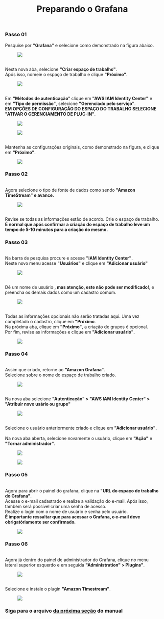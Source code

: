 <!DOCTYPE html>
<html lang="pt-BR">
<head>
<meta charset="UTF-8">
</head>
<body>
<header>
  <h1>Preparando o Grafana</h1>
</header>
<main>
  <section>
    <article>
      <h3>Passo 01</h3>
      <p>
       Pesquise por <strong>"Grafana"</strong> e selecione como demonstrado na figura abaixo.<br>
        <figure>
          <img src="https://github.com/Thiago5B/Projeto_IoT-SE/blob/main/img/graf_1.png">
        </figure>
        <br>Nesta nova aba, selecione <strong>"Criar espaço de trabalho"</strong>.
        <br>Após isso, nomeie o espaço de trabalho e clique <strong>"Próximo"</strong>.<br>
        <figure>
          <img src="https://github.com/Thiago5B/Projeto_IoT-SE/blob/main/img/graf_2.png">
        </figure>
        <br>Em <strong>"Métodos de autenticação" </strong>clique em <strong>"AWS IAM Identity Center"</strong> e em <strong>"Tipo de permissão"</strong>, selecione <strong>"Gerenciado pelo serviço"</strong>.
        <br><strong>EM OPÇÕES DE CONFIGURAÇÃO DO ESPAÇO DO TRABALHO SELECIONE "ATIVAR O GERENCIAMENTO DE PLUG-IN"</strong>.<br>
        <figure>
          <img src="https://github.com/Thiago5B/Projeto_IoT-SE/blob/main/img/graf_3.png">
        </figure>
        <figure>
          <img src="https://github.com/Thiago5B/Projeto_IoT-SE/blob/main/img/graf_4.png">
        </figure>
        <br>Mantenha as configurações originais, como demonstrado na figura, e clique em <strong>"Próximo"</strong>.
        <figure>
          <img src="https://github.com/Thiago5B/Projeto_IoT-SE/blob/main/img/graf_5.png">
        </figure>
      </p>
    </article>
    <article>
      <h3>Passo 02</h3>
      <p>
       <br>Agora selecione o tipo de fonte de dados como sendo <strong>"Amazon TimeStream" e avance.</strong><br>
        <figure>
          <img src="https://github.com/Thiago5B/Projeto_IoT-SE/blob/main/img/graf_6.png">
        </figure> 
      </p>
       <br>Revise se todas as informações estão de acordo. Crie o espaço de trabalho.<br>
      <strong>É normal que após confirmar a criação do espaço de trabalho leve um tempo de 5-10 minutos para a criação do mesmo.</strong>
      </p>
    </article>
    <article>
      <h3>Passo 03</h3>
      <p>
       <br>Na barra de pesquisa procure e acesse <strong>"IAM Identity Center"</strong>.<br>
        Neste novo menu acesse <strong>"Usuários"</strong> e clique em <strong>"Adicionar usuário"</strong><br>
        <figure>
          <img src="https://github.com/Thiago5B/Projeto_IoT-SE/blob/main/img/graf_9.png">
        </figure> 
        <br>Dê um nome de usuário <strong>, mas atenção, este não pode ser modificado!</strong>, e preencha os demais dados como um cadastro comum.
        <figure>
          <img src="https://github.com/Thiago5B/Projeto_IoT-SE/blob/main/img/graf_10.png">
        </figure> 
        <br> Todas as informações opcionais não serão tratadas aqui. Uma vez completado o cadastro, clique em <strong>"Próximo</strong>.
        <br> Na próxima aba, clique em <strong>"Próximo"</strong>, a criação de grupos é opcional.
        <br> Por fim, revise as informações e clique em <strong>"Adicionar usuário"</strong>.
        <figure>
          <img src="https://github.com/Thiago5B/Projeto_IoT-SE/blob/main/img/graf_11.png">
        </figure>
      </p>
      <h3>Passo 04</h3>
      <p>
       <br>Assim que criado, retorne ao <strong>"Amazon Grafana"</strong>.
        <br>Selecione sobre o nome do espaço de trabalho criado.
        <figure>
          <img src="https://github.com/Thiago5B/Projeto_IoT-SE/blob/main/img/graf_7.png">
        </figure> 
        <br>Na nova aba selecione <strong>"Autenticação" > "AWS IAM Identity Center" > "Atribuir novo usário ou grupo"</strong>
        <figure>
          <img src="https://github.com/Thiago5B/Projeto_IoT-SE/blob/main/img/graf_8.png">
        </figure> 
        <br>Selecione o usuário anteriormente criado e clique em <strong>"Adicionar usuário"</strong>.
        <br>
       <br>Na nova aba aberta, selecione novamente o usuário, clique em <strong>"Ação"</strong> e <strong>"Tornar administrador"</strong>.<br>
      <figure>
          <img src="https://github.com/Thiago5B/Projeto_IoT-SE/blob/main/img/graf_14.png">
        </figure>
      <figure>
          <img src="https://github.com/Thiago5B/Projeto_IoT-SE/blob/main/img/graf_15.png">
        </figure>
      </p>
    </article>
    <h3>Passo 05</h3>
    <p>
      <br>Agora para abrir o painel do grafana, clique na <strong>"URL do espaço de trabalho do Grafana"</strong>.
      <br>Acesse o e-mail cadastrado e realize a validação do e-mail. Após isso, também será possível criar uma senha de acesso.<br>
      Realize o login com o nome de usuário e senha pelo usuário.
      <br> <strong>É importante ressaltar que para acessar o Grafana, o e-mail deve obrigatóriamente ser confirmado</strong>.
      <figure>
          <img src="https://github.com/Thiago5B/Projeto_IoT-SE/blob/main/img/graf_16.png">
        </figure>
    </p>
      <h3>Passo 06</h3>
    <p>
      <br>Agora já dentro do painel de administrador do Grafana, clique no menu lateral superior esquerdo e em seguida <strong>"Administration" > Plugins"</strong>.
      <figure>
          <img src="https://github.com/Thiago5B/Projeto_IoT-SE/blob/main/img/graf_17.png">
        </figure>
      <br>Selecione e instale o plugin <strong>"Amazon Timestream"</strong>.<br>
      <figure>
          <img src="https://github.com/Thiago5B/Projeto_IoT-SE/blob/main/img/graf_18.png">
        </figure>
    </p>
  </section>
  <h3>Siga para o arquivo <a href="https://github.com/Thiago5B/Projeto_IoT-SE/blob/main/PT-BR/Manual/8%20-%20Configura%C3%A7%C3%A3o%20e%20Dashboard%20do%20Grafana.md"><strong> da próxima seção</a></strong> do manual</h3>
</main>
</body>
</html>

